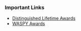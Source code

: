### Important Links
* [Distinguished Lifetime Awards](/awards#div-distinguished)
* [WASPY Awards](/awards#div-waspy)